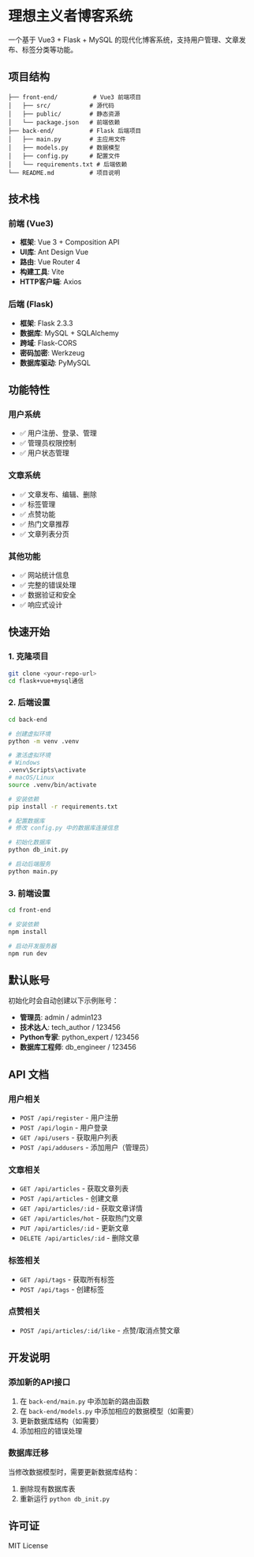 # 理想主义者博客系统

一个基于 Vue3 + Flask + MySQL 的现代化博客系统，支持用户管理、文章发布、标签分类等功能。

## 项目结构

```
├── front-end/          # Vue3 前端项目
│   ├── src/           # 源代码
│   ├── public/        # 静态资源
│   └── package.json   # 前端依赖
├── back-end/          # Flask 后端项目
│   ├── main.py        # 主应用文件
│   ├── models.py      # 数据模型
│   ├── config.py      # 配置文件
│   └── requirements.txt # 后端依赖
└── README.md          # 项目说明
```

## 技术栈

### 前端 (Vue3)
- **框架**: Vue 3 + Composition API
- **UI库**: Ant Design Vue
- **路由**: Vue Router 4
- **构建工具**: Vite
- **HTTP客户端**: Axios

### 后端 (Flask)
- **框架**: Flask 2.3.3
- **数据库**: MySQL + SQLAlchemy
- **跨域**: Flask-CORS
- **密码加密**: Werkzeug
- **数据库驱动**: PyMySQL

## 功能特性

### 用户系统
- ✅ 用户注册、登录、管理
- ✅ 管理员权限控制
- ✅ 用户状态管理

### 文章系统
- ✅ 文章发布、编辑、删除
- ✅ 标签管理
- ✅ 点赞功能
- ✅ 热门文章推荐
- ✅ 文章列表分页

### 其他功能
- ✅ 网站统计信息
- ✅ 完整的错误处理
- ✅ 数据验证和安全
- ✅ 响应式设计

## 快速开始

### 1. 克隆项目
```bash
git clone <your-repo-url>
cd flask+vue+mysql通信
```

### 2. 后端设置
```bash
cd back-end

# 创建虚拟环境
python -m venv .venv

# 激活虚拟环境
# Windows
.venv\Scripts\activate
# macOS/Linux
source .venv/bin/activate

# 安装依赖
pip install -r requirements.txt

# 配置数据库
# 修改 config.py 中的数据库连接信息

# 初始化数据库
python db_init.py

# 启动后端服务
python main.py
```

### 3. 前端设置
```bash
cd front-end

# 安装依赖
npm install

# 启动开发服务器
npm run dev
```

## 默认账号

初始化时会自动创建以下示例账号：

- **管理员**: admin / admin123
- **技术达人**: tech_author / 123456
- **Python专家**: python_expert / 123456
- **数据库工程师**: db_engineer / 123456

## API 文档

### 用户相关
- `POST /api/register` - 用户注册
- `POST /api/login` - 用户登录
- `GET /api/users` - 获取用户列表
- `POST /api/addusers` - 添加用户（管理员）

### 文章相关
- `GET /api/articles` - 获取文章列表
- `POST /api/articles` - 创建文章
- `GET /api/articles/:id` - 获取文章详情
- `GET /api/articles/hot` - 获取热门文章
- `PUT /api/articles/:id` - 更新文章
- `DELETE /api/articles/:id` - 删除文章

### 标签相关
- `GET /api/tags` - 获取所有标签
- `POST /api/tags` - 创建标签

### 点赞相关
- `POST /api/articles/:id/like` - 点赞/取消点赞文章

## 开发说明

### 添加新的API接口
1. 在 `back-end/main.py` 中添加新的路由函数
2. 在 `back-end/models.py` 中添加相应的数据模型（如需要）
3. 更新数据库结构（如需要）
4. 添加相应的错误处理

### 数据库迁移
当修改数据模型时，需要更新数据库结构：
1. 删除现有数据库表
2. 重新运行 `python db_init.py`

## 许可证

MIT License
